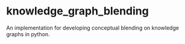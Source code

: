 # knowledge_graph_blending
An implementation for developing conceptual blending on knowledge graphs in python.
